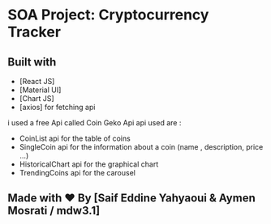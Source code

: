 # SOA Project: Cryptocurrency Tracker

## Built with 

- [React JS]
- [Material UI]
- [Chart JS]
- [axios] for fetching api

i used a free Api called Coin Geko Api
api used are :
  - CoinList api for the table of coins
  - SingleCoin api for the information about a coin (name , description, price ...)
  - HistoricalChart api for the graphical chart
  - TrendingCoins api for the carousel

## Made with ♥ By [Saif Eddine Yahyaoui & Aymen Mosrati / mdw3.1]


